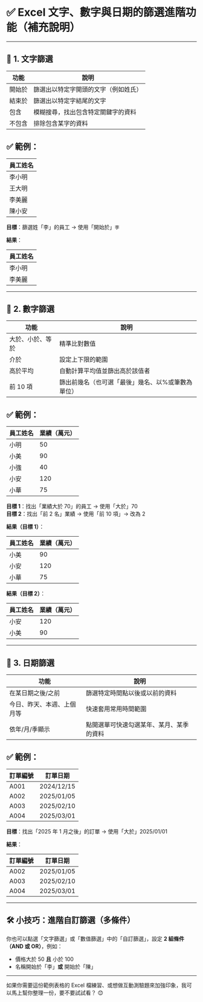 # ✅ Excel 文字、數字與日期的篩選進階功能（補充說明）

---

## 📌 1. **文字篩選**

| 功能 | 說明 |
|------|------|
| 開始於 | 篩選出以特定字開頭的文字（例如姓氏） |
| 結束於 | 篩選出以特定字結尾的文字 |
| 包含 | 模糊搜尋，找出包含特定關鍵字的資料 |
| 不包含 | 排除包含某字的資料 |

## ✅ 範例：
| 員工姓名 |
|----------|
| 李小明   |
| 王大明   |
| 李美麗   |
| 陳小安   |

**目標**：篩選姓「李」的員工 → 使用「開始於」`李`

**結果**：

| 員工姓名 |
|----------|
| 李小明   |
| 李美麗   |

---

## 📌 2. **數字篩選**

| 功能 | 說明 |
|------|------|
| 大於、小於、等於 | 精準比對數值 |
| 介於 | 設定上下限的範圍 |
| 高於平均 | 自動計算平均值並篩出高於該值者 |
| 前 10 項 | 篩出前幾名（也可選「最後」幾名、以%或筆數為單位） |

## ✅ 範例：
| 員工姓名 | 業績（萬元） |
|----------|--------------|
| 小明     | 50           |
| 小美     | 90           |
| 小強     | 40           |
| 小安     | 120          |
| 小華     | 75           |

**目標 1**：找出「業績大於 70」的員工 → 使用「大於」70  
**目標 2**：找出「前 2 名」業績 → 使用「前 10 項」→ 改為 2

**結果（目標 1）**：

| 員工姓名 | 業績（萬元） |
|----------|--------------|
| 小美     | 90           |
| 小安     | 120          |
| 小華     | 75           |

**結果（目標 2）**：

| 員工姓名 | 業績（萬元） |
|----------|--------------|
| 小安     | 120          |
| 小美     | 90           |

---

## 📌 3. **日期篩選**

| 功能 | 說明 |
|------|------|
| 在某日期之後/之前 | 篩選特定時間點以後或以前的資料 |
| 今日、昨天、本週、上個月等 | 快速套用常用時間範圍 |
| 依年/月/季顯示 | 點開選單可快速勾選某年、某月、某季的資料 |

## ✅ 範例：
| 訂單編號 | 訂單日期   |
|----------|------------|
| A001     | 2024/12/15 |
| A002     | 2025/01/05 |
| A003     | 2025/02/10 |
| A004     | 2025/03/01 |

**目標**：找出「2025 年 1 月之後」的訂單 → 使用「大於」2025/01/01

**結果**：

| 訂單編號 | 訂單日期   |
|----------|------------|
| A002     | 2025/01/05 |
| A003     | 2025/02/10 |
| A004     | 2025/03/01 |

---

## 🛠 小技巧：進階自訂篩選（多條件）

你也可以點選「文字篩選」或「數值篩選」中的「自訂篩選」，設定 **2 組條件（AND 或 OR）**，例如：

- 價格大於 50 **且** 小於 100
- 名稱開始於「李」**或** 開始於「陳」

---

如果你需要這份範例表格的 Excel 檔練習、或想做互動測驗題來加強印象，我可以馬上幫你整理一份，要不要試試看？ 😊